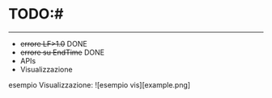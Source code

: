 # TODO:#
---
* <del>errore LF>1.0</del> DONE
* <del>errore su EndTime</del> DONE
* APIs
* Visualizzazione

esempio Visualizzazione:
![esempio vis][example.png]